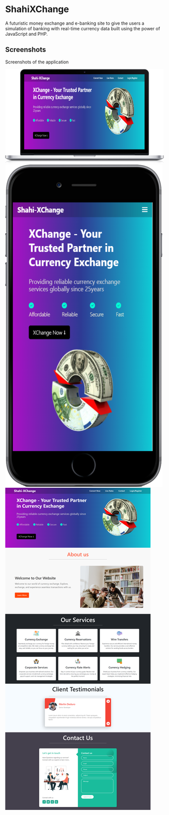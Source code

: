 # ShahiXChange

A futuristic money exchange and e-banking site to give the users a simulation of banking 
with real-time currency data built using the power of JavaScript and PHP.

## Screenshots

Screenshots of the application

![Laptop_View](https://github.com/sahidmidda/ShahiXChange/blob/main/mockup-shahixchange-laptop.png)
![Mobile_View](https://github.com/sahidmidda/ShahiXChange/blob/main/mockup-shahixchange-mobile.png)
![Full_Page](https://github.com/sahidmidda/ShahiXChange/blob/main/shahi-xchange-full-desktopSS.png)
